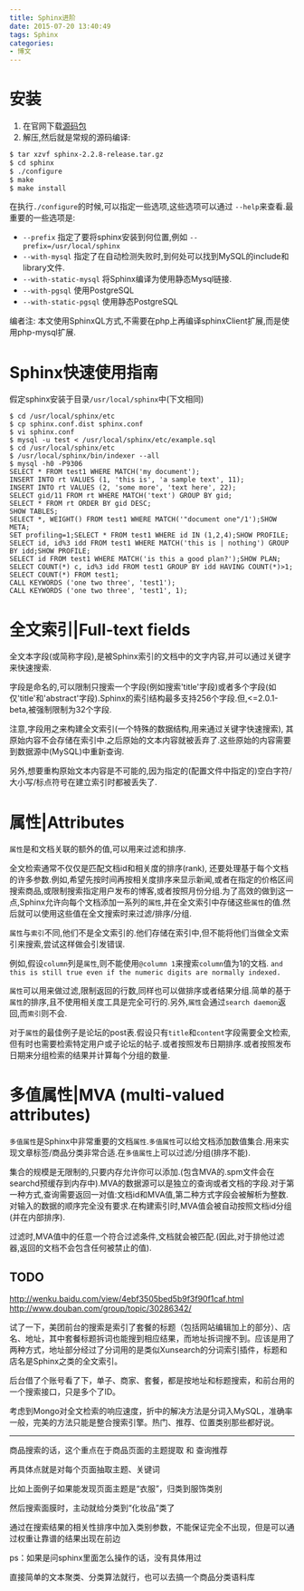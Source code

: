 ```yaml
---
title: Sphinx进阶
date: 2015-07-20 13:40:49
tags: Sphinx
categories:
- 博文
---
```

# 安装
1. 在官网下载[源码包](http://sphinxsearch.com/downloads/release/)
2. 解压,然后就是常规的源码编译:

```bash
$ tar xzvf sphinx-2.2.8-release.tar.gz
$ cd sphinx
$ ./configure
$ make
$ make install
```

在执行`./configure`的时候,可以指定一些选项,这些选项可以通过 `--help`来查看.最重要的一些选项是:

* `--prefix` 指定了要将sphinx安装到何位置,例如 `--prefix=/usr/local/sphinx`
* `--with-mysql` 指定了在自动检测失败时,到何处可以找到MySQL的include和library文件.
* `--with-static-mysql` 将Sphinx编译为使用静态Mysql链接.
* `--with-pgsql` 使用PostgreSQL
* `--with-static-pgsql` 使用静态PostgreSQL

编者注: 本文使用SphinxQL方式,不需要在php上再编译sphinxClient扩展,而是使用php-mysql扩展.

# Sphinx快速使用指南
假定sphinx安装于目录`/usr/local/sphinx`中(下文相同)
```
$ cd /usr/local/sphinx/etc
$ cp sphinx.conf.dist sphinx.conf
$ vi sphinx.conf
$ mysql -u test < /usr/local/sphinx/etc/example.sql
$ cd /usr/local/sphinx/etc
$ /usr/local/sphinx/bin/indexer --all
$ mysql -h0 -P9306
SELECT * FROM test1 WHERE MATCH('my document');
INSERT INTO rt VALUES (1, 'this is', 'a sample text', 11);
INSERT INTO rt VALUES (2, 'some more', 'text here', 22);
SELECT gid/11 FROM rt WHERE MATCH('text') GROUP BY gid;
SELECT * FROM rt ORDER BY gid DESC;
SHOW TABLES;
SELECT *, WEIGHT() FROM test1 WHERE MATCH('"document one"/1');SHOW META;
SET profiling=1;SELECT * FROM test1 WHERE id IN (1,2,4);SHOW PROFILE;
SELECT id, id%3 idd FROM test1 WHERE MATCH('this is | nothing') GROUP BY idd;SHOW PROFILE;
SELECT id FROM test1 WHERE MATCH('is this a good plan?');SHOW PLAN;
SELECT COUNT(*) c, id%3 idd FROM test1 GROUP BY idd HAVING COUNT(*)>1;
SELECT COUNT(*) FROM test1;
CALL KEYWORDS ('one two three', 'test1');
CALL KEYWORDS ('one two three', 'test1', 1);
```

# 全文索引|Full-text fields
全文本字段(或简称字段),是被Sphinx索引的文档中的文字内容,并可以通过关键字来快速搜索.

字段是命名的,可以限制只搜索一个字段(例如搜索'title'字段)或者多个字段(如仅'title'和'abstract'字段).Sphinx的索引结构最多支持256个字段.但,<=2.0.1-beta,被强制限制为32个字段.

注意,字段用之来构建全文索引(一个特殊的数据结构,用来通过关键字快速搜索), 其原始内容不会存储在索引中.之后原始的文本内容就被丢弃了.这些原始的内容需要到数据源中(MySQL)中重新查询.

另外,想要重构原始文本内容是不可能的,因为指定的(配置文件中指定的)空白字符/大小写/标点符号在建立索引时都被丢失了.

# 属性|Attributes
`属性`是和文档关联的额外的值,可以用来过滤和排序.

全文检索通常不仅仅是匹配文档id和相关度的排序(rank), 还要处理基于每个文档的许多参数.例如,希望先按时间再按相关度排序来显示新闻,或者在指定的价格区间搜索商品,或限制搜索指定用户发布的博客,或者按照月份分组.为了高效的做到这一点,Sphinx允许向每个文档添加一系列的`属性`,并在全文索引中存储这些`属性`的值.然后就可以使用这些值在全文搜索时来过滤/排序/分组.

`属性`与`索引`不同,他们不是全文索引的.他们存储在索引中,但不能将他们当做全文索引来搜索,尝试这样做会引发错误.

例如,假设`column`列是`属性`,则不能使用`@column 1`来搜索`column`值为1的文档. `and this is still true even if the numeric digits are normally indexed.`

`属性`可以用来做过滤,限制返回的行数,同样也可以做排序或者结果分组.简单的基于`属性`的排序,且不使用相关度工具是完全可行的.另外,`属性`会通过`search daemon`返回,而`索引`则不会.

对于`属性`的最佳例子是论坛的post表.假设只有`title`和`content`字段需要全文检索,但有时也需要检索特定用户或子论坛的帖子.或者按照发布日期排序.或者按照发布日期来分组检索的结果并计算每个分组的数量.

# 多值属性|MVA (multi-valued attributes)
`多值属性`是Sphinx中非常重要的文档`属性`.`多值属性`可以给文档添加数值集合.用来实现文章标签/商品分类非常合适.在`多值属性`上可以过滤/分组(排序不能).

集合的规模是无限制的,只要内存允许你可以添加.(包含MVA的.spm文件会在searchd预缓存到内存中).MVA的数据源可以是独立的查询或者文档的字段.对于第一种方式,查询需要返回一对值:文档id和MVA值,第二种方式字段会被解析为整数.对输入的数据的顺序完全没有要求.在构建索引时,MVA值会被自动按照文档id分组(并在内部排序).

过滤时,MVA值中的任意一个符合过滤条件,文档就会被匹配.(因此,对于排他过滤器,返回的文档不会包含任何被禁止的值).


**TODO**
---

http://wenku.baidu.com/view/4ebf3505bed5b9f3f90f1caf.html
http://www.douban.com/group/topic/30286342/

试了一下，美团前台的搜索是索引了套餐的标题（包括网站编辑加上的部分）、店名、地址，其中套餐标题拆词也能搜到相应结果，而地址拆词搜不到。应该是用了两种方式，地址部分经过了分词用的是类似Xunsearch的分词索引插件，标题和店名是Sphinx之类的全文索引。

后台借了个账号看了下，单子、商家、套餐，都是按地址和标题搜索，和前台用的一个搜索接口，只是多个了ID。

考虑到Mongo对全文检索的响应速度，折中的解决方法是分词入MySQL，准确率一般，完美的方法只能是整合搜索引擎。热门、推荐、位置类别那些都好说。


---

商品搜索的话，这个重点在于商品页面的主题提取 和 查询推荐

再具体点就是对每个页面抽取主题、关键词

比如上面例子如果能发现页面主题是“衣服”，归类到服饰类别

然后搜索面膜时，主动就给分类到“化妆品”类了

通过在搜索结果的相关性排序中加入类别参数，不能保证完全不出现，但是可以通过权重让靠谱的结果出现在前边

ps：如果是问sphinx里面怎么操作的话，没有具体用过

直接简单的文本聚类、分类算法就行，也可以去搞一个商品分类语料库
